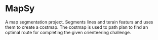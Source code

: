 # MapSy

A map segmentation project. Segments lines and terain featurs and uses them to create a costmap.
The costmap is used to path plan to find an optimal route for completing the given orienteering challenge.
